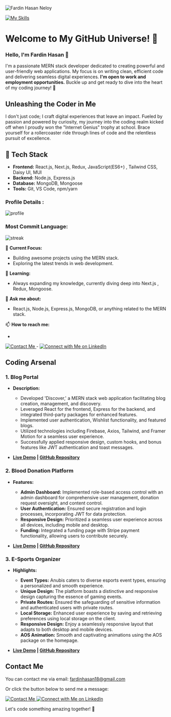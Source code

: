 ![Fardin Hasan Neloy](https://i.ibb.co/R6xcP9v/Fardin-Hasan-Neloy.png)

[![My Skills](https://skillicons.dev/icons?i=html,css,js,react,tailwind,nodejs,mui,next,redux,mongodb,firebase,express,git,github,postman)](https://skillicons.dev)


# Welcome to My GitHub Universe! 👊

### Hello, I'm Fardin Hasan 👋

I'm a passionate MERN stack developer dedicated to creating powerful and user-friendly web applications. My focus is on writing clean, efficient code and delivering seamless digital experiences. <b> I'm open to work and employment opportunities.</b> Buckle up and get ready to dive into the heart of my coding journey! 🚀

## Unleashing the Coder in Me

I don't just code; I craft digital experiences that leave an impact. Fueled by passion and powered by curiosity, my journey into the coding realm kicked off when I proudly won the "Internet Genius" trophy at school. Brace yourself for a rollercoaster ride through lines of code and the relentless pursuit of excellence.

## 🚀 Tech Stack

- **Frontend:** React.js, Next.js, Redux, JavaScript(ES6+) , Tailwind CSS, Daisy UI, MUI
- **Backend:** Node.js, Express.js
- **Database:** MongoDB, Mongoose
- **Tools:** Git, VS Code, npm/yarn

### Profile Details : 

![profile](http://github-profile-summary-cards.vercel.app/api/cards/profile-details?username=Fardin7864&theme=default)

### Most Commit Language: 

![streak](http://github-profile-summary-cards.vercel.app/api/cards/most-commit-language?username=Fardin7864&theme=default&exclude=exclude)


🚀 **Current Focus:**
- Building awesome projects using the MERN stack.
- Exploring the latest trends in web development.

🌱 **Learning:**
- Always expanding my knowledge, currently diving deep into Next.js , Redux, Mongoose.

💬 **Ask me about:**
- React.js, Node.js, Express.js, MongoDB, or anything related to the MERN stack.

📫 **How to reach me:**
-  <a href="mailto:fardinhasan18@gmail.com">
  <img src="https://img.shields.io/badge/Contact%20Me-Email-blue?style=for-the-badge&logo=gmail" alt="Contact Me">
</a>
- <a href="https://www.linkedin.com/in/fardinhasan" target="_blank">
  <img src="https://img.shields.io/badge/Connect%20with%20Me-LinkedIn-blue?style=for-the-badge&logo=linkedin" alt="Connect with Me on LinkedIn">
 </a>


## Coding Arsenal

### 1. Blog Portal

- **Description:**
  - Developed 'Discover,' a MERN stack web application facilitating blog creation, management, and discovery.
  - Leveraged React for the frontend, Express for the backend, and integrated third-party packages for enhanced features.
  - Implemented user authentication, Wishlist functionality, and featured blogs.
  - Utilized technologies including Firebase, Axios, Tailwind, and Framer Motion for a seamless user experience.
  - Successfully applied responsive design, custom hooks, and bonus features like JWT authentication and toast messages.

- **[Live Demo](https://blog-bloom-94414.web.app/) | [GitHub Repository](https://github.com/Fardin7864/e-portal.git)**

### 2. Blood Donation Platform

- **Features:**
  - **Admin Dashboard:** Implemented role-based access control with an admin dashboard for comprehensive user management, donation request oversight, and content control.
  - **User Authentication:** Ensured secure registration and login processes, incorporating JWT for data protection.
  - **Responsive Design:** Prioritized a seamless user experience across all devices, including mobile and desktop.
  - **Funding:** Integrated a funding page with Stripe payment functionality, allowing users to contribute securely.

- **[Live Demo](https://blood-donation-c2b2f.web.app/) | [GitHub Repository](https://github.com/Fardin7864/blood-donation-project)**

### 3. E-Sports Organizer

- **Highlights:**
  - **Event Types:** Anubis caters to diverse esports event types, ensuring a personalized and smooth experience.
  - **Unique Design:** The platform boasts a distinctive and responsive design capturing the essence of gaming events.
  - **Private Routes:** Ensured the safeguarding of sensitive information and authenticated users with private routes.
  - **Local Storage:** Enhanced user experience by saving and retrieving preferences using local storage on the client.
  - **Responsive Design:** Enjoy a seamlessly responsive layout that adapts to both desktop and mobile devices.
  - **AOS Animation:** Smooth and captivating animations using the AOS package on the homepage.

- **[Live Demo](https://esports-event.web.app/) | [GitHub Repository](https://github.com/Fardin7864/e-sports)**


## Contact Me

You can contact me via email: [fardinhasan18@gmail.com](mailto:fardinhasan18@gmail.com)

Or click the button below to send me a message:

<a href="mailto:fardinhasan18@gmail.com">
  <img src="https://img.shields.io/badge/Contact%20Me-Email-blue?style=for-the-badge&logo=gmail" alt="Contact Me">
</a>
<a href="https://www.linkedin.com/in/fardinhasan" target="_blank">
  <img src="https://img.shields.io/badge/Connect%20with%20Me-LinkedIn-blue?style=for-the-badge&logo=linkedin" alt="Connect with Me on LinkedIn">
</a>


Let's code something amazing together! 🚀

